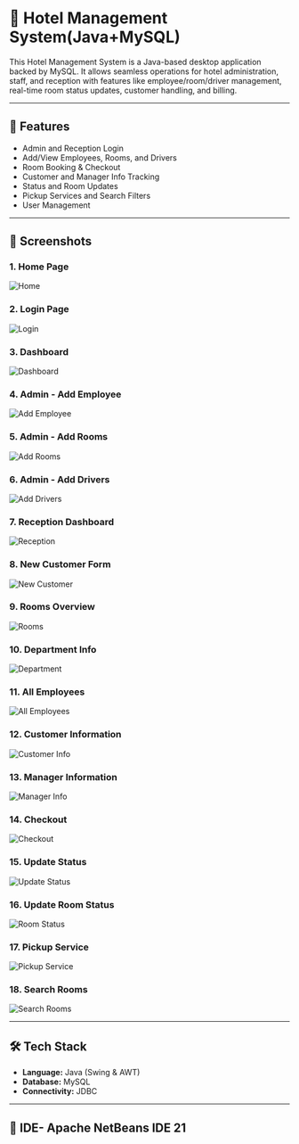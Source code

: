 # 🏨 Hotel Management System(Java+MySQL)

This Hotel Management System is a Java-based desktop application backed by MySQL. It allows seamless operations for hotel administration, staff, and reception with features like employee/room/driver management, real-time room status updates, customer handling, and billing.

---
## 🚀 Features

- Admin and Reception Login
- Add/View Employees, Rooms, and Drivers
- Room Booking & Checkout
- Customer and Manager Info Tracking
- Status and Room Updates
- Pickup Services and Search Filters
- User Management

---

## 📸 Screenshots

### 1. Home Page  
![Home](assets/one.png)

### 2. Login Page  
![Login](assets/two.png)

### 3. Dashboard  
![Dashboard](assets/three.png)

### 4. Admin - Add Employee  
![Add Employee](assets/four.png)

### 5. Admin - Add Rooms  
![Add Rooms](assets/five.png)

### 6. Admin - Add Drivers  
![Add Drivers](assets/six.png)


### 7. Reception Dashboard  
![Reception](assets/seven.png)

### 8. New Customer Form  
![New Customer](assets/eight.png)

### 9. Rooms Overview  
![Rooms](assets/nine.png)

### 10. Department Info  
![Department](assets/ten.png)

### 11. All Employees  
![All Employees](assets/eleven.png)

### 12. Customer Information  
![Customer Info](assets/twelve.png)

### 13. Manager Information  
![Manager Info](assets/thirteen.png)

### 14. Checkout  
![Checkout](assets/fourteen.png)

### 15. Update Status  
![Update Status](assets/fifteen.png)

### 16. Update Room Status  
![Room Status](assets/sixteen.png)

### 17. Pickup Service  
![Pickup Service](assets/seventeen.png)

### 18. Search Rooms  
![Search Rooms](assets/eighteen.png)


---

## 🛠️ Tech Stack

- **Language:** Java (Swing & AWT)
- **Database:** MySQL
- **Connectivity:** JDBC

---

## 📂 IDE- Apache NetBeans IDE 21

